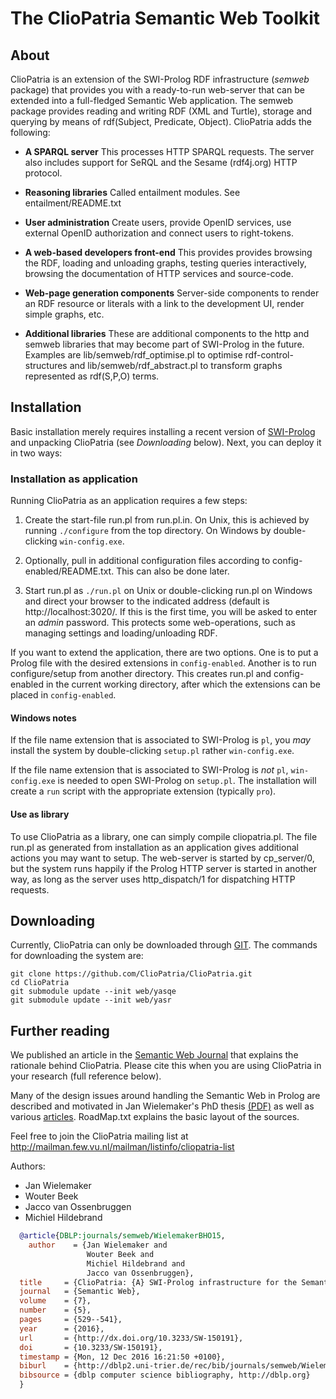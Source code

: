 # The ClioPatria Semantic Web Toolkit

## About

ClioPatria  is  an  extension  of   the  SWI-Prolog  RDF  infrastructure
(_semweb_ package) that provides you with a ready-to-run web-server that
can be extended into a full-fledged Semantic Web application. The semweb
package provides reading and writing RDF   (XML and Turtle), storage and
querying by means of rdf(Subject,   Predicate,  Object). ClioPatria adds
the following:

  - **A SPARQL server**
  This processes HTTP SPARQL requests.  The server also includes
  support for SeRQL and the Sesame (rdf4j.org) HTTP protocol.

  - **Reasoning libraries**
  Called entailment modules.  See entailment/README.txt

  - **User administration**
  Create users, provide OpenID services, use external OpenID
  authorization and connect users to right-tokens.

  - **A web-based developers front-end**
  This provides provides browsing the RDF, loading and unloading
  graphs, testing queries interactively, browsing the documentation of
  HTTP services and source-code.

  - **Web-page generation components**
  Server-side components to render an RDF resource or literals with
  a link to the development UI, render simple graphs, etc.

  - **Additional libraries**
  These are additional components to the http and semweb libraries
  that may become part of SWI-Prolog in the future.  Examples are
  lib/semweb/rdf_optimise.pl to optimise rdf-control-structures and
  lib/semweb/rdf_abstract.pl to transform graphs represented as
  rdf(S,P,O) terms.

## Installation

Basic installation merely  requires  installing   a  recent  version  of
[SWI-Prolog](http://www.swi-prolog.org) and unpacking   ClioPatria  (see
_Downloading_ below). Next, you can deploy it in two ways:

### Installation as application

Running ClioPatria as an application requires a few steps:

  1. Create the start-file run.pl from run.pl.in.  On Unix, this
  is achieved by running `./configure` from the top directory.  On
  Windows by double-clicking `win-config.exe`.

  2. Optionally, pull in additional configuration files according to
  config-enabled/README.txt.  This can also be done later.

  3. Start run.pl as `./run.pl` on Unix or double-clicking run.pl
  on Windows and direct your browser to the indicated address (default
  is http://localhost:3020/.  If this is the first time, you will be
  asked to enter an _admin_ password. This protects some
  web-operations, such as managing settings and loading/unloading RDF.

If you want to extend the application, there  are two options. One is to
put a Prolog file  with  the   desired  extensions  in `config-enabled`.
Another is to run configure/setup from   another directory. This creates
run.pl and config-enabled in the current  working directory, after which
the extensions can be placed in `config-enabled`.

#### Windows notes

If the file name extension that is associated to SWI-Prolog is `pl`, you
_may_  install  the  system   by    double-clicking   `setup.pl`  rather
`win-config.exe`.

If the file name extension that  is   associated  to SWI-Prolog is _not_
`pl`, `win-config.exe` is needed to open   SWI-Prolog on `setup.pl`. The
installation will create a `run` script   with the appropriate extension
(typically `pro`).


#### Use as library

To use ClioPatria as a library,   one  can simply compile cliopatria.pl.
The file run.pl as generated from   installation as an application gives
additional actions you may want to setup.   The web-server is started by
cp_server/0, but the system runs happily if   the  Prolog HTTP server is
started in another way, as long as   the server uses http_dispatch/1 for
dispatching HTTP requests.


## Downloading

Currently,    ClioPatria    can    only      be    downloaded    through
[GIT](http://www.git-scm.com). The commands for downloading the
system are:

    git clone https://github.com/ClioPatria/ClioPatria.git
    cd ClioPatria
    git submodule update --init web/yasqe
    git submodule update --init web/yasr

## Further reading

We published an article in the [Semantic Web
Journal](http://www.semantic-web-journal.net/content/cliopatria-logical-programming-infrastructure-semantic-web-0)
that explains the rationale behind ClioPatria. Please cite this when you are using ClioPatria in your research (full reference below).

Many of the design issues around handling the Semantic Web in Prolog are
described and motivated in Jan Wielemaker's PhD thesis
[(PDF)](http://www.swi-prolog.org/download/publications/jan-phd.pdf)
as well as various
[articles](http://www.swi-prolog.org/Publications.html).  RoadMap.txt
explains the basic layout of the sources.

Feel free to join the ClioPatria mailing list at http://mailman.few.vu.nl/mailman/listinfo/cliopatria-list

Authors:

 - Jan Wielemaker
 - Wouter Beek
 - Jacco van Ossenbruggen
 - Michiel Hildebrand

```bibtex
  @article{DBLP:journals/semweb/WielemakerBHO15,
    author    = {Jan Wielemaker and
                 Wouter Beek and
                 Michiel Hildebrand and
                 Jacco van Ossenbruggen},
  title     = {ClioPatria: {A} SWI-Prolog infrastructure for the Semantic Web},
  journal   = {Semantic Web},
  volume    = {7},
  number    = {5},
  pages     = {529--541},
  year      = {2016},
  url       = {http://dx.doi.org/10.3233/SW-150191},
  doi       = {10.3233/SW-150191},
  timestamp = {Mon, 12 Dec 2016 16:21:50 +0100},
  biburl    = {http://dblp2.uni-trier.de/rec/bib/journals/semweb/WielemakerBHO15},
  bibsource = {dblp computer science bibliography, http://dblp.org}
  }
```

